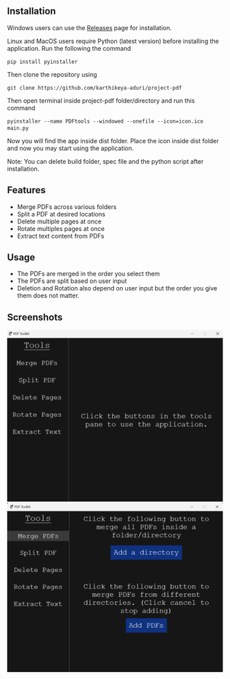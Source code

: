 ## Installation
Windows users can use the [Releases](https://github.com/karthikeya-aduri/project-pdf/releases/) page for installation.

Linux and MacOS users require Python (latest version) before installing the application. Run the following the command
```python3
pip install pyinstaller
```
Then clone the repository using
```git
git clone https://github.com/karthikeya-aduri/project-pdf
```
Then open terminal inside project-pdf folder/directory and run this command
```python3
pyinstaller --name PDFtools --windowed --onefile --icon=icon.ico main.py
```
Now you will find the app inside dist folder. Place the icon inside dist folder and now you may start using the application.

Note: You can delete build folder, spec file and the python script after installation.

## Features
- Merge PDFs across various folders
- Split a PDF at desired locations
- Delete multiple pages at once
- Rotate multiples pages at once
- Extract text content from PDFs

## Usage
- The PDFs are merged in the order you select them
- The PDFs are split based on user input
- Deletion and Rotation also depend on user input but the order you give them does not matter.

## Screenshots
![image](./img/Screenshot-1.png)
![image](./img/Screenshot-2.png)
